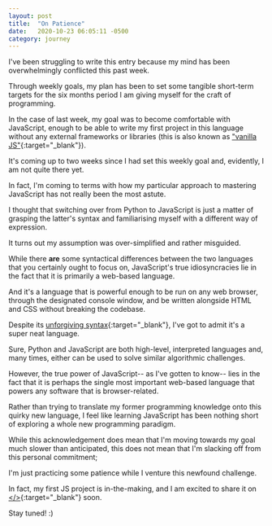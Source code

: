 ```yaml
---
layout: post
title:  "On Patience"
date:   2020-10-23 06:05:11 -0500
category: journey
---
```


I've been struggling to write this entry because my mind has been overwhelmingly conflicted this past week. 

Through weekly goals, my plan has been to set some tangible short-term targets for the six months period I am giving myself for the craft of programming. 

In the case of last week, my goal was to become comfortable with JavaScript, enough to be able to write my first project in this language without any external frameworks or libraries (this is also known as ["vanilla JS"](http://vanilla-js.com/){:target="_blank"}).

It's coming up to two weeks since I had set this weekly goal and, evidently, I am not quite there yet. 

In fact, I'm coming to terms with how my particular approach to mastering JavaScript has not really been the most astute. 

I thought that switching over from Python to JavaScript is just a matter of grasping the latter's syntax and familiarising myself with a different way of expression.

It turns out my assumption was over-simplified and rather misguided.  

While there **are** some syntactical differences between the two languages that you certainly ought to focus on, JavaScript's true idiosyncracies lie in the fact that it is primarily a web-based language. 

And it's a language that is powerful enough to be run on any web browser, through the designated console window, and be written alongside HTML and CSS without breaking the codebase.

Despite its [unforgiving syntax](https://javascriptwtf.com/){:target="_blank"}, I've got to admit it's a super neat language. 

Sure, Python and JavaScript are both high-level, interpreted languages and, many times, either can be used to solve similar algorithmic challenges. 

However, the true power of JavaScript-- as I've gotten to know-- lies in the fact that it is perhaps the single most important web-based language that powers any software that is browser-related. 

Rather than trying to translate my former programming knowledge onto this quirky new language, I feel like learning JavaScript has been nothing short of exploring a whole new programming paradigm. 

While this acknowledgement does mean that I'm moving towards my goal much slower than anticipated, this does not mean that I'm slacking off from this personal commitment; 

I'm just practicing some patience while I venture this newfound challenge.

In fact, my first JS project is in-the-making, and I am excited to share it on [</>](https://jinyoung.xyz/dev/){:target="_blank"} soon.

Stay tuned! :)
